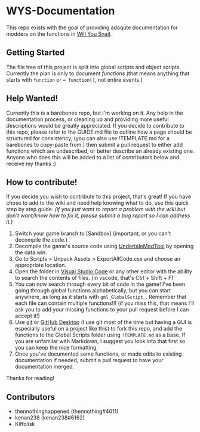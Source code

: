 # WYS-Documentation
 This repo exists with the goal of providing adaqute documentation for modders on the functions in [Will You Snail](https://store.steampowered.com/app/1115050/Will_You_Snail/).

## Getting Started
 The file tree of this project is split into global scripts and object scripts. Currently the plan is only to document *functions* (that means anything that starts with `function` or `= function()`, not entire events.)

## Help Wanted!
 Currently this is a barebones repo, but I'm working on it.
 Any help in the documentation process, or cleaning up and providing more useful descriptions would be greatly appreciated.
 If you decide to contribute to this repo, please refer to the GUIDE.md file to outline how a page should be structured for consistency, (you can also use !TEMPLATE.md for a barebones to copy-paste from.) then submit a pull request to either add functions which are undescribed, or better describe an already existing one. Anyone who does this will be added to a list of contributors below and receive my thanks :)

## How to contribute!
 If you decide you wish to contribute to this project, that's great! If you have chose to add to the wiki and need help knowing what to do, use this quick step by step guide. *(if you just want to report a problem with the wiki but don't want/know how to fix it, please submit a bug report so I can address it.)*
 1. Switch your game branch to \[Sandbox] (important, or you can't decompile the code.)
 2. Decompile the game's source code using [UndertaleModTool](https://github.com/krzys-h/UndertaleModTool/suites/5994794812/artifacts/206790477) by opening the data.win.
 3. Go to Scripts > Unpack Assets > ExportAllCode.csx and choose an appropriate location.
 4. Open the folder in [Visual Studio Code](https://code.visualstudio.com/) or any other editor with the ability to search the contents of files. (in vscode, that's Ctrl + Shift + F)
 5. You can now search through every bit of code in the game! I've been going through global functions alphabetically, but you can start anywhere, as long as it starts with `gml_GlobalScript_`. Remember that each file can contain multiple functions!!! (if you miss this, that means I'll ask you to add your missing functions to your pull request before I can accept it!)
 6. Use [git](https://git-scm.com/) or [GitHub Desktop](https://desktop.github.com/) (I use git most of the time but having a GUI is especially useful on a project like this) to fork this repo, and add the functions to the Global Scripts folder using `!TEMPLATE.md` as a base. If you are unfamilar with Markdown, I suggest you look into that first so you can keep the nice formatting.
 7. Once you've documented some functions, or made edits to existing documentation if needed, submit a pull request to have your documentation merged.

 Thanks for reading!

## Contributors
 - thennothinghappened (thennothing#4011)
 - kenan238 (kenan238#6162)
 - Kiffolisk
